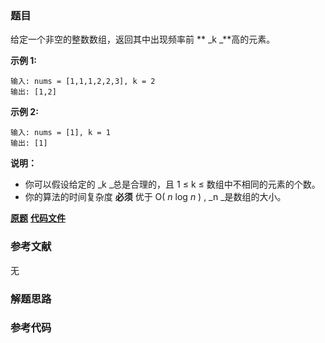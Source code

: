 ### 题目
给定一个非空的整数数组，返回其中出现频率前  ** _k  _**高的元素。

**示例 1:**

    
    
    输入: nums = [1,1,1,2,2,3], k = 2
    输出: [1,2]
    

**示例 2:**

    
    
    输入: nums = [1], k = 1
    输出: [1]

**说明：**

  * 你可以假设给定的  _k  _总是合理的，且 1 ≤ k ≤ 数组中不相同的元素的个数。
  * 你的算法的时间复杂度 **必须** 优于 O( _n_ log _n_ ) ,  _n  _是数组的大小。

 **[原题](https://leetcode-cn.com/problems/top-k-frequent-elements/)**    **[代码文件]()**


### 参考文献
无

### 解题思路




### 参考代码

```go


```




